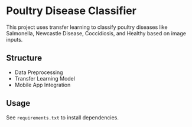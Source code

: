 # Poultry Disease Classifier

This project uses transfer learning to classify poultry diseases like Salmonella, Newcastle Disease, Coccidiosis, and Healthy based on image inputs.

## Structure
- Data Preprocessing
- Transfer Learning Model
- Mobile App Integration

## Usage
See `requirements.txt` to install dependencies.

